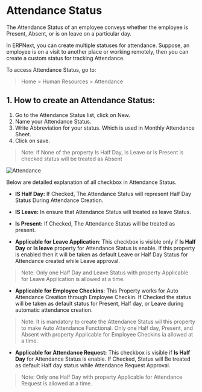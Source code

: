 <!-- add-breadcrumbs -->
# Attendance Status

The Attendance Status of an employee conveys whether the employee is Present, Absent, or is on leave on a particular day.

In ERPNext, you can create multiple statuses for attendance. Suppose, an employee is on a visit to another place or working remotely, then you can create a custom status for tracking Attendance.

To access Attendance Status, go to:

> Home > Human Resources > Attendance

## 1. How to create an Attendance Status:

1. Go to the Attendance Status list, click on New.
1. Name your Attendance Status.
1. Write Abbreviation for your status. Which is used in Monthly Attendance Sheet.
1. Click on save.

> Note: if None of the property Is Half Day, Is Leave or Is Present is checked status will be treated as Absent

<img class="screenshot" alt="Attendance" src="{{docs_base_url}}/assets/img/human-resources/attendance-status.png">

Below are detailed explanation of all checkbox in Attendance Status.

* **IS Half Day:** If Checked, The Attendance Status will represent Half Day Status During Attendance Creation.

* **IS Leave:** In ensure that Attendance Status will treated as leave Status.

* **Is Present:** If Checked, The Attendance Status will be treated as present.

* **Applicable for Leave Application**: This checkbox is visible only if **Is Half Day** or **Is leave** property for Attendance Status is enable. If this property is enabled then it will be taken as default Leave or Half Day Status for Attendance created while Leave approval.

>Note: Only one Half Day and Leave Status with property Applicable for Leave Application is allowed at a time.

* **Applicable for Employee Checkins**: This Property works for Auto Attendance Creation through Employee Checkin. If Checked the status will be taken as default status for Present, Half day, or Leave during automatic attendance creation.

>Note:
It is mandatory to create the Attendance Status wil this property to make Auto Attendance Functional.
Only one Half day, Present, and Absent with property Applicable for Employee Checkins ia allowed at a time.

* **Applicable for Attendance Request:** This checkbox is visible if **Is Half Day** for Attendance Status is enable. If Checked, Status will Be treated as default Half day status while Attendance Request Approval.

>Note: Only one Half Day  with property Applicable for Attendance Request is allowed at a time.
